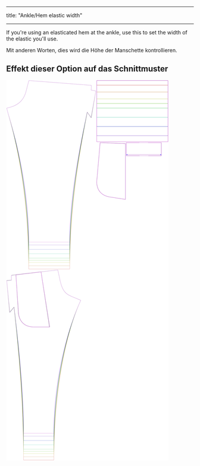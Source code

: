 - - -
title: "Ankle/Hem elastic width"
- - -

If you're using an elasticated hem at the ankle, use this to set the width of the elastic you'll use.

Mit anderen Worten, dies wird die Höhe der Manschette kontrollieren.

## Effekt dieser Option auf das Schnittmuster

![Dieses Bild zeigt den Effekt dieser Option, indem es mehrere Varianten überlagert, die einen anderen Wert für diese Option haben](paco_ankleelastic_sample.svg "Effect of this option on the pattern")
